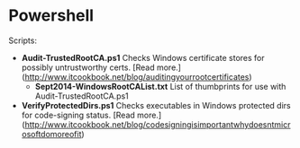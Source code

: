 # Powershell
Scripts:

* **Audit-TrustedRootCA.ps1** Checks Windows certificate stores for possibly untrustworthy certs. [Read more.] (http://www.itcookbook.net/blog/auditingyourrootcertificates)
    * **Sept2014-WindowsRootCAList.txt**  List of thumbprints for use with Audit-TrustedRootCA.ps1
* **VerifyProtectedDirs.ps1** Checks executables in Windows protected dirs for code-signing status. [Read more.] (http://www.itcookbook.net/blog/codesigningisimportantwhydoesntmicrosoftdomoreofit)
